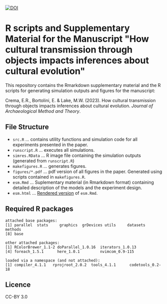 [![DOI](https://zenodo.org/badge/424666838.svg)](https://zenodo.org/badge/latestdoi/424666838)

# R scripts and Supplementary Material for the Manuscript "How cultural transmission through objects impacts inferences about cultural evolution"

This repository contains the Rmarkdown supplementary material and the R scripts for generating simulation outputs and figures for the manuscript:

Crema, E.R., Bortolini, E. & Lake, M.W. (2023). How cultural transmission through objects impacts inferences about cultural evolution. _Journal of Archaeological Method and Theory_.

## File Structure

* `src.R` ... contains utility functions and simulation code for all experiments presented in the paper.
* `runscript.R` ... executes all simulations.
* `simres.RData` ... R image file containing the simulation outputs (generated from `runscript.R`)
* `makefigures.R` ... generates figures.
* `figures/*.pdf` ... pdf version of all figures in the paper. Generated using scripts contained in `makefigures.R`.
* `esm.Rmd` ... Suplementary material (in Rmarkdown format) containing detailed description of the models and the experiment design.
* `esm.html` ... [Rendered version](https://htmlpreview.github.io/?https://github.com/ercrema/objectmediated_transmission/blob/main/esm.html) of `esm.Rmd`.

## Required R packages

```
attached base packages:                                                         
[1] parallel  stats     graphics  grDevices utils     datasets  methods         
[8] base                                                                        
                                                                                
other attached packages:                                                        
[1] RColorBrewer_1.1-2 doParallel_1.0.16  iterators_1.0.13                      
[4] foreach_1.5.1      here_1.0.1         nvimcom_0.9-115                       
                                                                                
loaded via a namespace (and not attached):                                      
[1] compiler_4.1.1   rprojroot_2.0.2  tools_4.1.1      codetools_0.2-18 
```

## Licence
CC-BY 3.0


